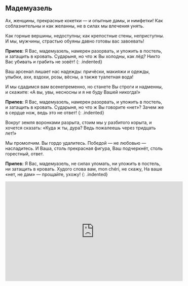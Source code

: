 ﻿---
layout: lyrics
---

## Мадемуазель

А<span class="Am"></span>х, женщины, прекра<span class="E"></span>сные коке<span class="Am"></span>тки —
и о<span class="E"></span>пытные дамы, и нимфе<span class="Am"></span>тки!
Как со<span class="A7"></span>блазнительны и как жела<span class="Dm"></span>нны,
не в си<span class="B7"></span>лах мы влечения уня<span class="E"></span>ть.

Ка<span class="Am"></span>к горные верши<span class="E"></span>ны, недосту<span class="Am"></span>пны;
как кре<span class="E"></span>постные стены, непристу<span class="Em"></span>пны.
И мы, мужчи<span class="A7"></span>ны, стра<span class="Dm"></span>стью обуяны
давно готовы ва<span class="B7"></span>с завоева<span class="E"></span>ть!

**Припев:**
Я<span class="Am"></span> Вас, мадемуазель, намерен разорва<span class="E"></span>ть,
и уложить в постель, и затащить в крова<span class="Am"></span>ть.
Сударыня, но что<span class="Dm"></span> ж Вы холодны, как лё<span class="Am"></span>д?
Никто Вас убива<span class="E"></span>ть и грабить не зовё<span class="Am"></span>т!
{: .indented}

Ваш арсенал лишает нас надежды:
причёски, макияжи и одежды,
улыбки, ахи, вздохи, розы, вёсны,
а также туалетная вода!

И мы сдадимся вам всенепременно,
но станете Вы строги и надменны,
и скажите: «А вы, увы, несносны
и я не буду Вашей никогда!»

**Припев:**
Я Вас, мадемуазель, намерен разорвать,
и уложить в постель, и затащить в кровать.
Сударыня, но что ж Вы говорите «нет»?
Зачем же в сердце нож, ведь это не ответ!
{: .indented}

Вокруг земля воронками разрыта,
стоим мы у разбитого корыта,
и хочется сказать: «Куда ж ты, дура?
Ведь пожалеешь через тридцать лет!»

Мы промолчим. Вы гордо удалитесь.
Победой — не любовью —насладитесь.
И Ваша, столь прекрасная фигура,
Ваш подчеркнёт, столь горестный, ответ.

**Припев:**
Я Вас, мадемуазель, не силах уломать,
ни уложить в постель, ни затащить в кровать.
Худого слова вам, mon chéri, не скажу,
На ваше «нет, не дам» — прощайте, ухожу!
{: .indented}

<div class="video-wrapper">
  <iframe width="560" height="315" src="https://www.youtube.com/embed/BkBmZBNfuLw" frameborder="0" allow="accelerometer; autoplay; encrypted-media; gyroscope; picture-in-picture" allowfullscreen></iframe>
</div>